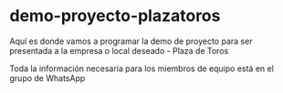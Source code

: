 # demo-proyecto-plazatoros
Aquí es donde vamos a programar la demo de proyecto para ser presentada a la empresa o local deseado - Plaza de Toros

Toda la información necesaria para los miembros de equipo está en el grupo de WhatsApp
